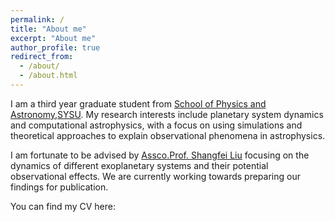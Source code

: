 ```yaml
---
permalink: /
title: "About me"
excerpt: "About me"
author_profile: true
redirect_from: 
  - /about/
  - /about.html
---
```

I am a third year graduate student from [School of Physics and Astronomy](https://spa.sysu.edu.cn/zh-hans/page/25),[SYSU](https://www.sysu.edu.cn/sysuen/). My research interests include planetary system dynamics and computational astrophysics, with a focus on using simulations and theoretical approaches to explain observational phenomena in astrophysics.

I am fortunate to be advised by [Assco.Prof. Shangfei Liu](https://spa.sysu.edu.cn/zh-hans/teacher/148) focusing on the dynamics of different exoplanetary systems and their potential observational effects. We are currently working towards preparing our findings for publication.

You can find my CV here:
